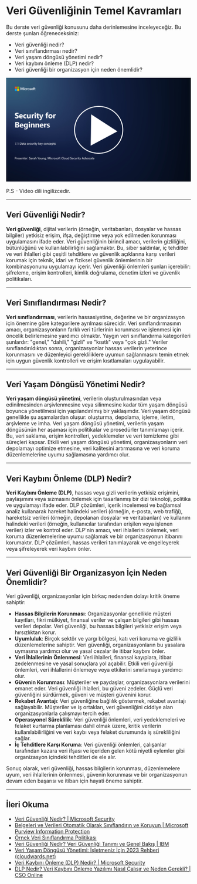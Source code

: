 # Veri Güvenliğinin Temel Kavramları

Bu derste veri güvenliği konusunu daha derinlemesine inceleyeceğiz. Bu derste şunları öğreneceksiniz:

- Veri güvenliği nedir?  
- Veri sınıflandırması nedir?  
- Veri yaşam döngüsü yönetimi nedir?  
- Veri kaybını önleme (DLP) nedir?  
- Veri güvenliği bir organizasyon için neden önemlidir?  

[![Videoyu İzle](images/7-1_placeholder.png)](https://learn-video.azurefd.net/vod/player?id=ace39247-1690-45fb-8f99-985abcb8e423)

P.S - Video dili ingilizcedir.

---

## Veri Güvenliği Nedir?

**Veri güvenliği**, dijital verilerin (örneğin, veritabanları, dosyalar ve hassas bilgiler) yetkisiz erişim, ifşa, değiştirme veya yok edilmeden korunması uygulamasını ifade eder. Veri güvenliğinin birincil amacı, verilerin gizliliğini, bütünlüğünü ve kullanılabilirliğini sağlamaktır. Bu, siber saldırılar, iç tehditler ve veri ihlalleri gibi çeşitli tehditlere ve güvenlik açıklarına karşı verileri korumak için teknik, idari ve fiziksel güvenlik önlemlerinin bir kombinasyonunu uygulamayı içerir. Veri güvenliği önlemleri şunları içerebilir: şifreleme, erişim kontrolleri, kimlik doğrulama, denetim izleri ve güvenlik politikaları.

---

## Veri Sınıflandırması Nedir?

**Veri sınıflandırması**, verilerin hassasiyetine, değerine ve bir organizasyon için önemine göre kategorilere ayrılması sürecidir. Veri sınıflandırmasının amacı, organizasyonların farklı veri türlerinin korunması ve işlenmesi için öncelik belirlemesine yardımcı olmaktır. Yaygın veri sınıflandırma kategorileri şunlardır: "genel," "dahili," "gizli" ve "kısıtlı" veya "çok gizli." Veriler sınıflandırıldıktan sonra, organizasyonlar hassas verilerin yeterince korunmasını ve düzenleyici gerekliliklere uyumun sağlanmasını temin etmek için uygun güvenlik kontrolleri ve erişim kısıtlamaları uygulayabilir.

---

## Veri Yaşam Döngüsü Yönetimi Nedir?

**Veri yaşam döngüsü yönetimi**, verilerin oluşturulmasından veya edinilmesinden arşivlenmesine veya silinmesine kadar tüm yaşam döngüsü boyunca yönetilmesi için yapılandırılmış bir yaklaşımdır. Veri yaşam döngüsü genellikle şu aşamalardan oluşur: oluşturma, depolama, işleme, iletim, arşivleme ve imha. Veri yaşam döngüsü yönetimi, verilerin yaşam döngüsünün her aşaması için politikalar ve prosedürler tanımlamayı içerir. Bu, veri saklama, erişim kontrolleri, yedeklemeler ve veri temizleme gibi süreçleri kapsar. Etkili veri yaşam döngüsü yönetimi, organizasyonların veri depolamayı optimize etmesine, veri kalitesini artırmasına ve veri koruma düzenlemelerine uyumu sağlamasına yardımcı olur.

---

## Veri Kaybını Önleme (DLP) Nedir?

**Veri Kaybını Önleme (DLP)**, hassas veya gizli verilerin yetkisiz erişimini, paylaşımını veya sızmasını önlemek için tasarlanmış bir dizi teknoloji, politika ve uygulamayı ifade eder. DLP çözümleri, içerik incelemesi ve bağlamsal analiz kullanarak hareket halindeki verileri (örneğin, e-posta, web trafiği), hareketsiz verileri (örneğin, depolanan dosyalar ve veritabanları) ve kullanım halindeki verileri (örneğin, kullanıcılar tarafından erişilen veya işlenen veriler) izler ve kontrol eder. DLP'nin amacı, veri ihlallerini önlemek, veri koruma düzenlemelerine uyumu sağlamak ve bir organizasyonun itibarını korumaktır. DLP çözümleri, hassas verileri tanımlayarak ve engelleyerek veya şifreleyerek veri kaybını önler.

---

## Veri Güvenliği Bir Organizasyon İçin Neden Önemlidir?

Veri güvenliği, organizasyonlar için birkaç nedenden dolayı kritik öneme sahiptir:

- **Hassas Bilgilerin Korunması**: Organizasyonlar genellikle müşteri kayıtları, fikri mülkiyet, finansal veriler ve çalışan bilgileri gibi hassas verileri depolar. Veri güvenliği, bu hassas bilgileri yetkisiz erişim veya hırsızlıktan korur.  
- **Uyumluluk**: Birçok sektör ve yargı bölgesi, katı veri koruma ve gizlilik düzenlemelerine sahiptir. Veri güvenliği, organizasyonların bu yasalara uymasına yardımcı olur ve yasal cezalar ile itibar kaybını önler.  
- **Veri İhlallerinin Önlenmesi**: Veri ihlalleri, finansal kayıplara, itibar zedelenmesine ve yasal sonuçlara yol açabilir. Etkili veri güvenliği önlemleri, veri ihlallerini önlemeye veya etkilerini sınırlamaya yardımcı olur.  
- **Güvenin Korunması**: Müşteriler ve paydaşlar, organizasyonlara verilerini emanet eder. Veri güvenliği ihlalleri, bu güveni zedeler. Güçlü veri güvenliğini sürdürmek, güveni ve müşteri güvenini korur.  
- **Rekabet Avantajı**: Veri güvenliğine bağlılık göstermek, rekabet avantajı sağlayabilir. Müşteriler ve iş ortakları, veri güvenliğini ciddiye alan organizasyonlarla çalışmayı tercih eder.  
- **Operasyonel Süreklilik**: Veri güvenliği önlemleri, veri yedeklemeleri ve felaket kurtarma planlaması dahil olmak üzere, kritik verilerin kullanılabilirliğini ve veri kaybı veya felaket durumunda iş sürekliliğini sağlar.  
- **İç Tehditlere Karşı Koruma**: Veri güvenliği önlemleri, çalışanlar tarafından kazara veri ifşası ve içeriden gelen kötü niyetli eylemler gibi organizasyon içindeki tehditleri de ele alır.  

Sonuç olarak, veri güvenliği, hassas bilgilerin korunması, düzenlemelere uyum, veri ihlallerinin önlenmesi, güvenin korunması ve bir organizasyonun devam eden başarısı ve itibarı için hayati öneme sahiptir.

---

## İleri Okuma

- [Veri Güvenliği Nedir? | Microsoft Security](https://www.microsoft.com/en-au/security/business/security-101/what-is-data-security?WT.mc_id=academic-96948-sayoung)  
- [Belgeleri ve Verileri Otomatik Olarak Sınıflandırın ve Koruyun | Microsoft Purview Information Protection](https://youtu.be/v8LqmzBUaOo)  
- [Örnek Veri Sınıflandırma Politikası](https://www.cmu.edu/data/guidelines/data-classification.html)  
- [Veri Güvenliği Nedir? Veri Güvenliği Tanımı ve Genel Bakış | IBM](https://www.ibm.com/topics/data-security)  
- [Veri Yaşam Döngüsü Yönetimi: İşletmeniz İçin 2023 Rehberi (cloudwards.net)](https://www.cloudwards.net/data-lifecycle-management/)  
- [Veri Kaybını Önleme (DLP) Nedir? | Microsoft Security](https://www.microsoft.com/security/business/security-101/what-is-data-loss-prevention-dlp?WT.mc_id=academic-96948-sayoung)  
- [DLP Nedir? Veri Kaybını Önleme Yazılımı Nasıl Çalışır ve Neden Gerekli? | CSO Online](https://www.csoonline.com/article/569559/what-is-dlp-how-data-loss-prevention-software-works-and-why-you-need-it.html)
